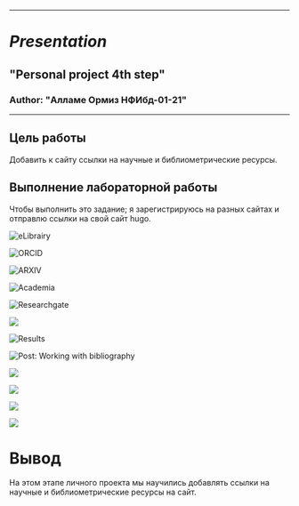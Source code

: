 

---


# ***Presentation***

## "Personal project 4th step"


### Author: "Алламе Ормиз  НФИбд-01-21"

---

## Цель работы

Добавить к сайту ссылки на научные и библиометрические ресурсы.



## Выполнение лабораторной работы

Чтобы выполнить это задание; я зарегистрируюсь на разных сайтах и отправлю ссылки на свой сайт hugo.




![eLibrairy](https://github.com/hallame/OperSyst-Labs/blob/main/41.jpeg?raw=true)

![ORCID](https://github.com/hallame/OperSyst-Labs/blob/main/42.jpeg?raw=true)

![ARXIV](https://github.com/hallame/OperSyst-Labs/blob/main/43.jpeg?raw=true)


![Academia](https://github.com/hallame/OperSyst-Labs/blob/main/44.jpeg?raw=true)


![Researchgate](https://github.com/hallame/OperSyst-Labs/blob/main/45.jpeg?raw=true)


![](https://github.com/hallame/OperSyst-Labs/blob/main/46.jpeg?raw=true)


![Results](https://github.com/hallame/OperSyst-Labs/blob/main/54.jpeg?raw=true)


![Post: Working with bibliography](https://github.com/hallame/OperSyst-Labs/blob/main/48.jpeg?raw=true)


![](https://github.com/hallame/OperSyst-Labs/blob/main/49.jpeg?raw=true)


![](https://github.com/hallame/OperSyst-Labs/blob/main/50.jpeg?raw=true)

![](https://github.com/hallame/OperSyst-Labs/blob/main/51.jpeg?raw=true)


![](https://github.com/hallame/OperSyst-Labs/blob/main/47.jpeg?raw=true)




# Вывод

На этом этапе личного проекта мы научились добавлять ссылки на научные и библиометрические ресурсы на сайт.


